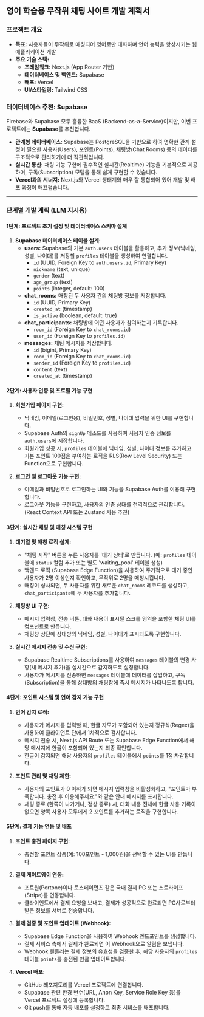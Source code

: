 ## 영어 학습용 무작위 채팅 사이트 개발 계획서

### 프로젝트 개요

- **목표:** 사용자들이 무작위로 매칭되어 영어로만 대화하며 언어 능력을 향상시키는 웹 애플리케이션 개발
- **주요 기술 스택:**
  - **프레임워크:** Next.js (App Router 기반)
  - **데이터베이스 및 백엔드:** Supabase
  - **배포:** Vercel
  - **UI/스타일링:** Tailwind CSS

### 데이터베이스 추천: Supabase

Firebase와 Supabase 모두 훌륭한 BaaS (Backend-as-a-Service)이지만, 이번 프로젝트에는 **Supabase**를 추천합니다.

- **관계형 데이터베이스:** Supabase는 PostgreSQL을 기반으로 하여 명확한 관계 설정이 필요한 사용자(Users), 포인트(Points), 채팅방(Chat Rooms) 등의 데이터를 구조적으로 관리하기에 더 직관적입니다.
- **실시간 통신:** 채팅 기능 구현에 필수적인 실시간(Realtime) 기능을 기본적으로 제공하며, 구독(Subscription) 모델을 통해 쉽게 구현할 수 있습니다.
- **Vercel과의 시너지:** Next.js와 Vercel 생태계와 매우 잘 통합되어 있어 개발 및 배포 과정이 매끄럽습니다.

---

### 단계별 개발 계획 (LLM 지시용)

#### 1단계: 프로젝트 초기 설정 및 데이터베이스 스키마 설계

1.  **Supabase 데이터베이스 테이블 설계:**
    - **users:** Supabase의 기본 `auth.users` 테이블을 활용하고, 추가 정보(닉네임, 성별, 나이대)를 저장할 `profiles` 테이블을 생성하여 연결합니다.
      - `id` (UUID, Foreign Key to `auth.users.id`, Primary Key)
      - `nickname` (text, unique)
      - `gender` (text)
      - `age_group` (text)
      - `points` (integer, default: 100)
    - **chat_rooms:** 매칭된 두 사용자 간의 채팅방 정보를 저장합니다.
      - `id` (UUID, Primary Key)
      - `created_at` (timestamp)
      - `is_active` (boolean, default: true)
    - **chat_participants:** 채팅방에 어떤 사용자가 참여하는지 기록합니다.
      - `room_id` (Foreign Key to `chat_rooms.id`)
      - `user_id` (Foreign Key to `profiles.id`)
    - **messages:** 채팅 메시지를 저장합니다.
      - `id` (bigint, Primary Key)
      - `room_id` (Foreign Key to `chat_rooms.id`)
      - `sender_id` (Foreign Key to `profiles.id`)
      - `content` (text)
      - `created_at` (timestamp)

#### 2단계: 사용자 인증 및 프로필 기능 구현

1.  **회원가입 페이지 구현:**

    - 닉네임, 이메일(로그인용), 비밀번호, 성별, 나이대 입력을 위한 UI를 구현합니다.
    - Supabase Auth의 `signUp` 메소드를 사용하여 사용자 인증 정보를 `auth.users`에 저장합니다.
    - 회원가입 성공 시, `profiles` 테이블에 닉네임, 성별, 나이대 정보를 추가하고 기본 포인트 100점을 부여하는 로직을 RLS(Row Level Security) 또는 Function으로 구현합니다.

2.  **로그인 및 로그아웃 기능 구현:**
    - 이메일과 비밀번호로 로그인하는 UI와 기능을 Supabase Auth를 이용해 구현합니다.
    - 로그아웃 기능을 구현하고, 사용자의 인증 상태를 전역적으로 관리합니다. (React Context API 또는 Zustand 사용 추천)

#### 3단계: 실시간 채팅 및 매칭 시스템 구현

1.  **대기열 및 매칭 로직 설계:**

    - "채팅 시작" 버튼을 누른 사용자를 '대기 상태'로 만듭니다. (예: `profiles` 테이블에 `status` 컬럼 추가 또는 별도 'waiting_pool' 테이블 생성)
    - 백엔드 로직 (Supabase Edge Function)을 사용하여 주기적으로 대기 중인 사용자가 2명 이상인지 확인하고, 무작위로 2명을 매칭시킵니다.
    - 매칭이 성사되면, 두 사용자를 위한 새로운 `chat_rooms` 레코드를 생성하고, `chat_participants`에 두 사용자를 추가합니다.

2.  **채팅방 UI 구현:**

    - 메시지 입력창, 전송 버튼, 대화 내용이 표시될 스크롤 영역을 포함한 채팅 UI를 컴포넌트로 만듭니다.
    - 채팅창 상단에 상대방의 닉네임, 성별, 나이대가 표시되도록 구현합니다.

3.  **실시간 메시지 전송 및 수신 구현:**
    - Supabase Realtime Subscriptions를 사용하여 `messages` 테이블의 변경 사항(새 메시지 추가)을 실시간으로 감지하도록 설정합니다.
    - 사용자가 메시지를 전송하면 `messages` 테이블에 데이터를 삽입하고, 구독(Subscription)을 통해 상대방의 채팅창에 즉시 메시지가 나타나도록 합니다.

#### 4단계: 포인트 시스템 및 언어 감지 기능 구현

1.  **언어 감지 로직:**

    - 사용자가 메시지를 입력할 때, 한글 자모가 포함되어 있는지 정규식(Regex)을 사용하여 클라이언트 단에서 1차적으로 검사합니다.
    - 메시지 전송 시, Next.js API Route 또는 Supabase Edge Function에서 해당 메시지에 한글이 포함되어 있는지 최종 확인합니다.
    - 한글이 감지되면 해당 사용자의 `profiles` 테이블에서 `points`를 1점 차감합니다.

2.  **포인트 관리 및 채팅 제한:**
    - 사용자의 포인트가 0 이하가 되면 메시지 입력창을 비활성화하고, "포인트가 부족합니다. 충전 후 이용해주세요."와 같은 안내 메시지를 표시합니다.
    - 채팅 종료 (한쪽이 나가거나, 정상 종료) 시, 대화 내용 전체에 한글 사용 기록이 없으면 양쪽 사용자 모두에게 2 포인트를 추가하는 로직을 구현합니다.

#### 5단계: 결제 기능 연동 및 배포

1.  **포인트 충전 페이지 구현:**

    - 충전할 포인트 상품(예: 100포인트 - 1,000원)을 선택할 수 있는 UI를 만듭니다.

2.  **결제 게이트웨이 연동:**

    - 포트원(Portone)이나 토스페이먼츠 같은 국내 결제 PG 또는 스트라이프(Stripe)를 연동합니다.
    - 클라이언트에서 결제 요청을 보내고, 결제가 성공적으로 완료되면 PG사로부터 받은 정보를 서버로 전송합니다.

3.  **결제 검증 및 포인트 업데이트 (Webhook):**

    - Supabase Edge Function을 사용하여 Webhook 엔드포인트를 생성합니다.
    - 결제 서비스 측에서 결제가 완료되면 이 Webhook으로 알림을 보냅니다.
    - Webhook 핸들러는 결제 정보의 유효성을 검증한 후, 해당 사용자의 `profiles` 테이블 `points`를 충전된 만큼 업데이트합니다.

4.  **Vercel 배포:**
    - GitHub 레포지토리를 Vercel 프로젝트에 연결합니다.
    - Supabase 관련 환경 변수(URL, Anon Key, Service Role Key 등)를 Vercel 프로젝트 설정에 등록합니다.
    - Git push를 통해 자동 배포를 설정하고 최종 서비스를 배포합니다.
